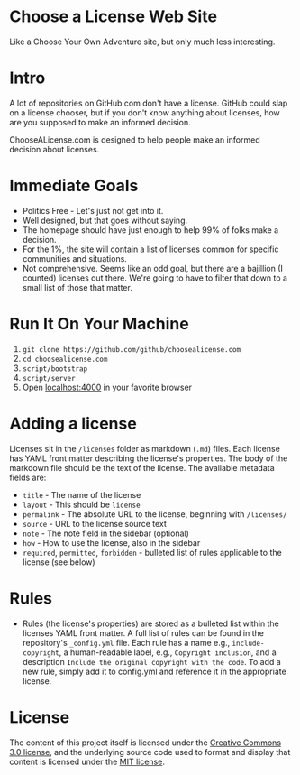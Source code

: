 # Choose a License Web Site

Like a Choose Your Own Adventure site, but only much less interesting.

# Intro

A lot of repositories on GitHub.com don't have a license. GitHub could slap on 
a license chooser, but if you don't know anything about licenses, how are you 
supposed to make an informed decision.

ChooseALicense.com is designed to help people make an informed decision about 
licenses. 

# Immediate Goals

* Politics Free - Let's just not get into it.
* Well designed, but that goes without saying.
* The homepage should have just enough to help 99% of folks make a decision.
* For the 1%, the site will contain a list of licenses common for specific 
communities and situations.
* Not comprehensive. Seems like an odd goal, but there are a bajillion 
(I counted) licenses out there. We're going to have to filter that down to a 
small list of those that matter.

# Run It On Your Machine

1. `git clone https://github.com/github/choosealicense.com`
2. `cd choosealicense.com`
3. `script/bootstrap`
4. `script/server`
5. Open [localhost:4000](http://localhost:4000) in your favorite browser

# Adding a license

Licenses sit in the `/licenses` folder as markdown (`.md`) files. Each license has YAML front matter describing the license's properties. The body of the markdown file should be the text of the license. The available metadata fields are:

* `title` - The name of the license
* `layout` - This should be `license`
* `permalink` - The absolute URL to the license, beginning with `/licenses/`
* `source` - URL to the license source text
* `note` - The note field in the sidebar (optional)
* `how` - How to use the license, also in the sidebar
* `required`, `permitted`, `forbidden` - bulleted list of rules applicable to the license (see below)

# Rules 

* Rules (the license's properties) are stored as a bulleted list within the licenses YAML front matter. A full list of rules can be found in the repository's `_config.yml` file. Each rule has a name e.g., `include-copyright`, a human-readable label, e.g., `Copyright inclusion`, and a description `Include the original copyright with the code`. To add a new rule, simply add it to config.yml and reference it in the appropriate license. 

# License

The content of this project itself is licensed under the [Creative Commons 3.0 license](http://creativecommons.org/licenses/by/3.0/us/deed.en_US), and the underlying source code used to format and display that content is licensed under the [MIT license](http://opensource.org/licenses/mit-license.php). 